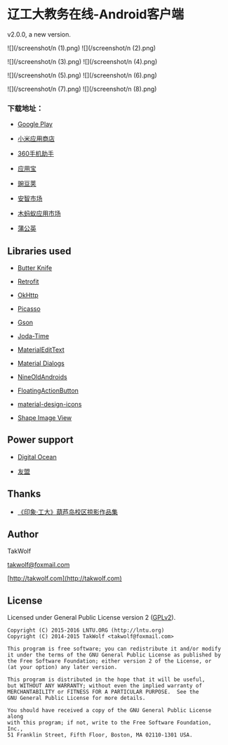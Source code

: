 ﻿# 辽工大教务在线-Android客户端 #

v2.0.0, a new version.

![](/screenshot/n (1).png) ![](/screenshot/n (2).png)

![](/screenshot/n (3).png) ![](/screenshot/n (4).png)

![](/screenshot/n (5).png) ![](/screenshot/n (6).png)

![](/screenshot/n (7).png) ![](/screenshot/n (8).png)

### 下载地址： ###

- [Google Play](https://play.google.com/store/apps/details?id=com.lntu.online)

- [小米应用商店](http://app.mi.com/detail/81673)

- [360手机助手](http://zhushou.360.cn/detail/index/soft_id/1964733?recrefer=SE_D_%E8%BE%BD%E5%B7%A5%E5%A4%A7%E6%95%99%E5%8A%A1%E5%9C%A8%E7%BA%BF)

- [应用宝](http://android.myapp.com/myapp/detail.htm?apkName=com.lntu.online)

- [豌豆荚](http://www.wandoujia.com/apps/com.lntu.online)

- [安智市场](http://www.anzhi.com/soft_1863172.html)

- [木蚂蚁应用市场](http://www.mumayi.com/android-851065.html?1412616355)

- [蒲公英](http://www.pgyer.com/azjwzx)

## Libraries used ##

- [Butter Knife](https://github.com/JakeWharton/butterknife)

- [Retrofit](http://square.github.io/retrofit)

- [OkHttp](http://square.github.io/okhttp)

- [Picasso](http://square.github.io/picasso)

- [Gson](https://github.com/google/gson)

- [Joda-Time](http://www.joda.org/joda-time)

- [MaterialEditText](https://github.com/rengwuxian/MaterialEditText)

- [Material Dialogs](https://github.com/afollestad/material-dialogs)

- [NineOldAndroids](http://nineoldandroids.com)

- [FloatingActionButton](https://github.com/makovkastar/FloatingActionButton)

- [material-design-icons](https://github.com/google/material-design-icons)

- [Shape Image View](https://github.com/siyamed/android-shape-imageview)

## Power support ##

- [Digital Ocean](https://www.digitalocean.com)

- [友盟](http://www.umeng.com)

## Thanks ##

- [《印象·工大》葫芦岛校区掠影作品集](http://tieba.baidu.com/p/1424591498)

## Author ##

TakWolf

[takwolf@foxmail.com](mailto:takwolf@foxmail.com)

[http://takwolf.com](http://takwolf.com)

## License ##

Licensed under General Public License version 2 ([GPLv2](http://www.gnu.org/licenses/old-licenses/gpl-2.0.html)).

    Copyright (C) 2015-2016 LNTU.ORG (http://lntu.org)
    Copyright (C) 2014-2015 TakWolf <takwolf@foxmail.com>
    
    This program is free software; you can redistribute it and/or modify
    it under the terms of the GNU General Public License as published by
    the Free Software Foundation; either version 2 of the License, or
    (at your option) any later version.
    
    This program is distributed in the hope that it will be useful,
    but WITHOUT ANY WARRANTY; without even the implied warranty of
    MERCHANTABILITY or FITNESS FOR A PARTICULAR PURPOSE.  See the
    GNU General Public License for more details.
    
    You should have received a copy of the GNU General Public License along
    with this program; if not, write to the Free Software Foundation, Inc.,
    51 Franklin Street, Fifth Floor, Boston, MA 02110-1301 USA.
